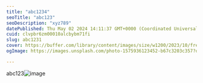 ```yaml
---
title: "abc1234"
seoTitle: "abc123"
seoDescription: "xyz789"
datePublished: Thu May 02 2024 14:11:37 GMT+0000 (Coordinated Universal Time)
cuid: clvpbr6zm00010alcbybm71fi
slug: abc1231
cover: https://buffer.com/library/content/images/size/w1200/2023/10/free-images.jpg
ogImage: https://images.unsplash.com/photo-1575936123452-b67c3203c357?q=80&w=1000&auto=format&fit=crop&ixlib=rb-4.0.3&ixid=M3wxMjA3fDB8MHxzZWFyY2h8Mnx8aW1hZ2V8ZW58MHx8MHx8fDA%3D

---
```


abc123![image](https://encrypted-tbn3.gstatic.com/images?q=tbn:ANd9GcQgByBT5IiAT_a2x9pUVb4VMoOrlzHH7Jrzj-HB5jzHlR4lNLMS)